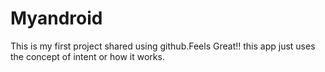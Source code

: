 # Myandroid
This is my first project shared using github.Feels Great!!
this app just uses the concept of intent or how it works. 
